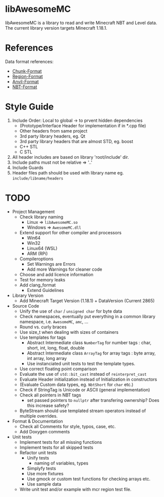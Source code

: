 # libAwesomeMC

libAwesomeMC is a library to read and write Minecraft NBT and Level data.
The current library version targets Minecraft 1.18.1.

# References

Data format references:
* [Chunk-Format](https://minecraft.fandom.com/wiki/Chunk_format)
* [Region-Format](https://minecraft.fandom.com/wiki/Region_file_format)
* [Anvil-Format](https://minecraft.fandom.com/wiki/Anvil_file_format)
* [NBT-Format](https://minecraft.fandom.com/wiki/NBT_format)

# Style Guide

1. Include Order: Local to global -> to prvent hidden dependencies
    * (Prototype/Interface Header for implementation if in *.cpp file)
    * Other headers from same project
    * 3rd party library headers, eg. Qt
    * 3rd party library headers that are almost STD, eg. boost
    * C++ STL
    * C STL 
2. All header includes are based on library 'root/include' dir.
3. Include paths must not be relative => '..'
4. Include Guards 
5. Header files path should be used with library name eg. `include/libname/headers` 

# TODO

- Project Management
  - Check library naming
    - Linux => `libAwesomeMC.so`
    - Windows => `AwesomeMC.dll`
  - Extend support for other compiler and processors
    - Win64
    - Win32
    - Linux64 (WSL)
    - ARM (RPi)
  - Compileroptions
    - Set Warnings are Errors
    - Add more Warnings for cleaner code
  - Choose and add licence information
  - Test for memory leaks
  - Add clang_format
    - Extend Guidelines
- Library Version
  - Add Minecraft Target Version (1.18.1) + DataVersion (Current 2865)
- Source Code
  - Unify the use of `char` / `unsigned char` for byte data
  - Check namespaces, eventually put everything in a common library namespace, i.e. `AwesomeMC`, `amc`, ...
  - Round vs. curly braces
  - Use size_t when dealing with sizes of containers
  - Use templates for tags
    - Abstract Intermediate class `NumberTag` for number tags : char, short, int, long, float, double
    - Abstract Intermediate class `ArrayTag` for array tags : byte array, int array, long array
    - Use instanciated unit tests to test the template types.
  - Use correct floating point comparison
  - Evaluate the use of `std::bit_cast` instead of `reinterpret_cast`
  - Evaluate Header initialization instead of Initialization in constructors
  - (Evaluate Custom data types, eg. `NbtShort` for `char` etc.)
  - Check if StringTag is Unicode or ASCII (general implementation)
  - Check all pointers in NBT tags
    - set passed pointers to `nullptr` after transfering ownership? Does this increase safety?
  - ByteStream should use templated stream operators instead of multiple overrides.
- Format & Documentation
  - Check all Comments for style, typos, case, etc.
  - Add Doxygen comments
- Unit tests
  - Implement tests for all missing functions
  - Implement tests for all skipped tests
  - Refactor unit tests
    - Unify tests
      - naming of variables, types
    - Simplyfy tests
    - Use more fixtures
    - Use gmock or custom test functions for checking arrays etc.
    - Use sample data
  - Write unit test and/or example with mcr region test file.
